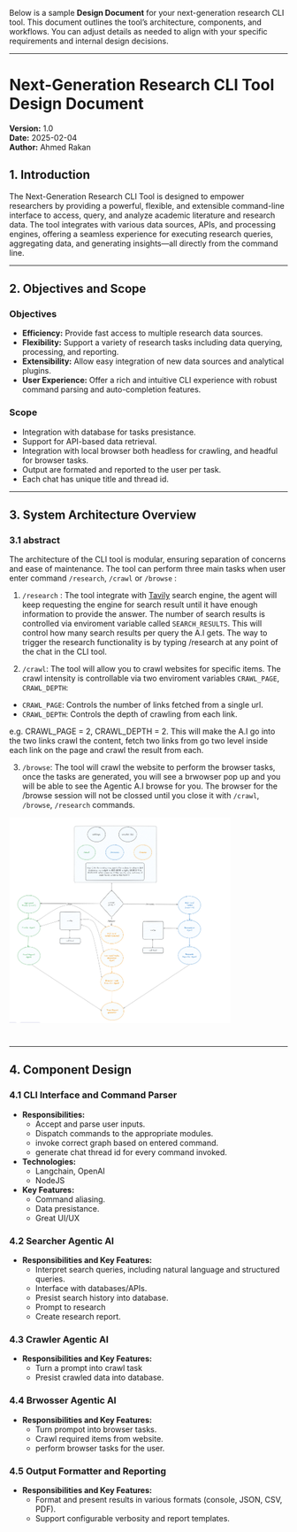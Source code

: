 Below is a sample **Design Document** for your next-generation research CLI tool. This document outlines the tool’s architecture, components, and workflows. You can adjust details as needed to align with your specific requirements and internal design decisions.

---

# Next-Generation Research CLI Tool Design Document

**Version:** 1.0  
**Date:** 2025-02-04  
**Author:** Ahmed Rakan

## 1. Introduction

The Next-Generation Research CLI Tool is designed to empower researchers by providing a powerful, flexible, and extensible command-line interface to access, query, and analyze academic literature and research data. The tool integrates with various data sources, APIs, and processing engines, offering a seamless experience for executing research queries, aggregating data, and generating insights—all directly from the command line.

---

## 2. Objectives and Scope

### Objectives

- **Efficiency:** Provide fast access to multiple research data sources.
- **Flexibility:** Support a variety of research tasks including data querying, processing, and reporting.
- **Extensibility:** Allow easy integration of new data sources and analytical plugins.
- **User Experience:** Offer a rich and intuitive CLI experience with robust command parsing and auto-completion features.

### Scope

- Integration with database for tasks presistance.
- Support for API-based data retrieval.
- Integration with local browser both headless for crawling, and headful for browser tasks.
- Output are formated and reported to the user per task.
- Each chat has unique title and thread id.

---

## 3. System Architecture Overview

### 3.1 abstract

The architecture of the CLI tool is modular, ensuring separation of concerns and ease of maintenance. The tool can perform three main tasks when user enter command `/research`, `/crawl` or `/browse` :

1. `/research` : The tool integrate with <a href="https://tavily.com/">Tavily</a> search engine, the agent will keep requesting the engine for search result until it have enough information to provide the answer. The number of search results is controlled via enviroment variable called `SEARCH_RESULTS`. This will control how many search results per query the A.I gets. The way to trigger the research functionality is by typing /research at any point of the chat in the CLI tool.

2. `/crawl`: The tool will allow you to crawl websites for specific items. The crawl intensity is controllable via two enviroment variables `CRAWL_PAGE`, `CRAWL_DEPTH`:

- `CRAWL_PAGE`: Controls the number of links fetched from a single url.
- `CRAWL_DEPTH`: Controls the depth of crawling from each link.

e.g. CRAWL_PAGE = 2, CRAWL_DEPTH = 2. This will make the A.I go into the two links crawl the content, fetch two links from go two level inside each link on the page and crawl the result from each.

3. `/browse`: The tool will crawl the website to perform the browser tasks, once the tasks are generated, you will see a brwowser pop up and you will be able to see the Agentic A.I browse for you. The browser for the /browse session will not be clossed until you close it with `/crawl`, `/browse`, `/research` commands.

<img src="./assets/arch.png" width=400 alt="webpilot cli architecture" />

#

---

## 4. Component Design

### 4.1 CLI Interface and Command Parser

- **Responsibilities:**
  - Accept and parse user inputs.
  - Dispatch commands to the appropriate modules.
  - invoke correct graph based on entered command.
  - generate chat thread id for every command invoked.
- **Technologies:**
  - Langchain, OpenAI
  - NodeJS
- **Key Features:**
  - Command aliasing.
  - Data presistance.
  - Great UI/UX

### 4.2 Searcher Agentic AI

- **Responsibilities and Key Features:**
  - Interpret search queries, including natural language and structured queries.
  - Interface with databases/APIs.
  - Presist search history into database.
  - Prompt to research
  - Create research report.

### 4.3 Crawler Agentic AI

- **Responsibilities and Key Features:**
  - Turn a prompt into crawl task
  - Presist crawled data into database.

### 4.4 Brwosser Agentic AI

- **Responsibilities and Key Features:**
  - Turn prompot into browser tasks.
  - Crawl required items from website.
  - perform browser tasks for the user.

### 4.5 Output Formatter and Reporting

- **Responsibilities and Key Features:**
  - Format and present results in various formats (console, JSON, CSV, PDF).
  - Support configurable verbosity and report templates.
